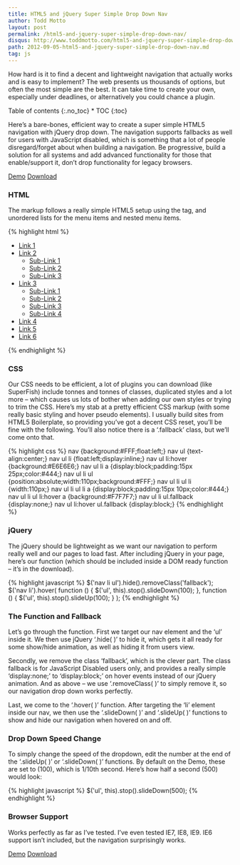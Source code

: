 ```yaml
---
title: HTML5 and jQuery Super Simple Drop Down Nav
author: Todd Motto
layout: post
permalink: /html5-and-jquery-super-simple-drop-down-nav/
disqus: http://www.toddmotto.com/html5-and-jquery-super-simple-drop-down-nav
path: 2012-09-05-html5-and-jquery-super-simple-drop-down-nav.md
tag: js
---
```


How hard is it to find a decent and lightweight navigation that actually works and is easy to implement? The web presents us thousands of options, but often the most simple are the best. It can take time to create your own, especially under deadlines, or alternatively you could chance a plugin.

<div class="toc" markdown="1">
<span class="gamma">Table of contents</span>
{:.no_toc}
* TOC
{:toc}
</div>

Here’s a bare-bones, efficient way to create a super simple HTML5 navigation with jQuery drop down. The navigation supports fallbacks as well for users with JavaScript disabled, which is something that a lot of people disregard/forget about when building a navigation. Be progressive, build a solution for all systems and add advanced functionality for those that enable/support it, don’t drop functionality for legacy browsers.

<div class="download-box">
  <a href="//toddmotto.com/labs/html5-jquery-nav" onclick="_gaq.push(['_trackEvent', 'Click', 'HTML5 jQuery Nav Demo', 'HTML5 jQuery Nav Demo Button']);">Demo</a>
  <a href="//toddmotto.com/labs/html5-jquery-nav/html5-jquery-nav.zip" onclick="_gaq.push(['_trackEvent', 'Click', 'HTML5 jQuery Nav Download', 'HTML5 jQuery Nav Download Button']);">Download</a>
</div>

### HTML
The markup follows a really simple HTML5 setup using the  tag, and unordered lists for the menu items and nested menu items.

{% highlight html %}
<nav>
  <ul>
    <li><a href="#">Link 1</a></li>
    <li>
      <a href="#">Link 2</a>
      <ul class="fallback">
        <li><a href="#">Sub-Link 1</a></li>
        <li><a href="#">Sub-Link 2</a></li>
        <li><a href="#">Sub-Link 3</a></li>
      </ul>
    </li>
    <li>
      <a href="#">Link 3</a>
      <ul class="fallback">
        <li><a href="#">Sub-Link 1</a></li>
        <li><a href="#">Sub-Link 2</a></li>
        <li><a href="#">Sub-Link 3</a></li>
        <li><a href="#">Sub-Link 4</a></li>
      </ul>
    </li>
    <li><a href="#">Link 4</a></li>
    <li><a href="#">Link 5</a></li>
    <li><a href="#">Link 6</a></li>
  </ul>
</nav>
{% endhighlight %}

### CSS
Our CSS needs to be efficient, a lot of plugins you can download (like SuperFish) include tonnes and tonnes of classes, duplicated styles and a lot more – which causes us lots of bother when adding our own styles or trying to trim the CSS. Here’s my stab at a pretty efficient CSS markup (with some really basic styling and hover pseudo elements). I usually build sites from HTML5 Boilerplate, so providing you’ve got a decent CSS reset, you’ll be fine with the following. You’ll also notice there is a ‘.fallback’ class, but we’ll come onto that.

{% highlight css %}
nav {background:#FFF;float:left;}
nav ul {text-align:center;}
nav ul li {float:left;display:inline;}
nav ul li:hover {background:#E6E6E6;}
nav ul li a {display:block;padding:15px 25px;color:#444;}
nav ul li ul {position:absolute;width:110px;background:#FFF;}
nav ul li ul li {width:110px;}
nav ul li ul li a {display:block;padding:15px 10px;color:#444;}
nav ul li ul li:hover a {background:#F7F7F7;}
nav ul li ul.fallback {display:none;}
nav ul li:hover ul.fallback {display:block;}
{% endhighlight %}

### jQuery
The jQuery should be lightweight as we want our navigation to perform really well and our pages to load fast. After including jQuery in your page, here’s our function (which should be included inside a DOM ready function – it’s in the download).

{% highlight javascript %}
$('nav li ul').hide().removeClass('fallback');
$('nav li').hover(
  function () {
    $('ul', this).stop().slideDown(100);
  },
  function () {
    $('ul', this).stop().slideUp(100);
  }
);
{% endhighlight %}

### The Function and Fallback

Let’s go through the function. First we target our nav element and the ‘ul’ inside it. We then use jQuery ‘.hide( )’ to hide it, which gets it all ready for some show/hide animation, as well as hiding it from users view.

Secondly, we remove the class ‘fallback’, which is the clever part. The class fallback is for JavaScript Disabled users only, and provides a really simple ‘display:none;’ to ‘display:block;’ on hover events instead of our jQuery animation. And as above – we use ‘.removeClass( )’ to simply remove it, so our navigation drop down works perfectly.

Last, we come to the ‘.hover( )’ function. After targeting the ‘li’ element inside our nav, we then use the ‘.slideDown( )’ and ‘.slideUp( )’ functions to show and hide our navigation when hovered on and off.

### Drop Down Speed Change

To simply change the speed of the dropdown, edit the number at the end of the ‘.slideUp( )’ or ‘.slideDown( )’ functions. By default on the Demo, these are set to (100), which is 1/10th second. Here’s how half a second (500) would look:

{% highlight javascript %}
$('ul', this).stop().slideDown(500);
{% endhighlight %}

### Browser Support

Works perfectly as far as I’ve tested. I’ve even tested IE7, IE8, IE9. IE6 support isn’t included, but the navigation surprisingly works.

<div class="download-box">
  <a href="//toddmotto.com/labs/html5-jquery-nav" onclick="_gaq.push(['_trackEvent', 'Click', 'HTML5 jQuery Nav Demo', 'HTML5 jQuery Nav Demo Button']);">Demo</a>
  <a href="//toddmotto.com/labs/html5-jquery-nav/html5-jquery-nav.zip" onclick="_gaq.push(['_trackEvent', 'Click', 'HTML5 jQuery Nav Download', 'HTML5 jQuery Nav Download Button']);">Download</a>
</div>
